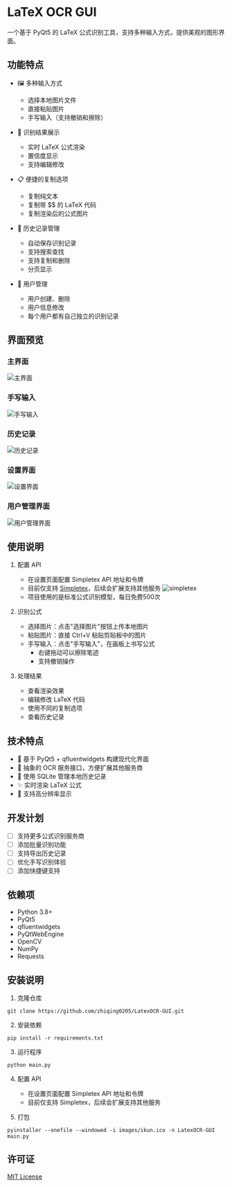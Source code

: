 # LaTeX OCR GUI

一个基于 PyQt5 的 LaTeX 公式识别工具，支持多种输入方式，提供美观的图形界面。

## 功能特点

- 🖼️ 多种输入方式
  - 选择本地图片文件
  - 直接粘贴图片
  - 手写输入（支持撤销和擦除）
  
- 🎯 识别结果展示
  - 实时 LaTeX 公式渲染
  - 置信度显示
  - 支持编辑修改
  
- 📋 便捷的复制选项
  - 复制纯文本
  - 复制带 $$ 的 LaTeX 代码
  - 复制渲染后的公式图片
  
- 📝 历史记录管理
  - 自动保存识别记录
  - 支持搜索查找
  - 支持复制和删除
  - 分页显示

- 📝 用户管理
  - 用户创建、删除
  - 用户信息修改
  - 每个用户都有自己独立的识别记录

## 界面预览

### 主界面
![主界面](images/main.png)

### 手写输入
![手写输入](images/drawing.png)

### 历史记录
![历史记录](images/history.png)

### 设置界面
![设置界面](images/setting.png)

### 用户管理界面
![用户管理界面](images/2.jpg)

## 使用说明

1. 配置 API
   - 在设置页面配置 Simpletex API 地址和令牌
   - 目前仅支持 [Simpletex](https://simpletex.cn/api)，后续会扩展支持其他服务
   ![simpletex](images/simpletex.png)
   - 项目使用的是标准公式识别模型，每日免费500次

2. 识别公式
   - 选择图片：点击"选择图片"按钮上传本地图片
   - 粘贴图片：直接 Ctrl+V 粘贴剪贴板中的图片
   - 手写输入：点击"手写输入"，在画板上书写公式
     - 右键拖动可以擦除笔迹
     - 支持撤销操作

3. 处理结果
   - 查看渲染效果
   - 编辑修改 LaTeX 代码
   - 使用不同的复制选项
   - 查看历史记录

## 技术特点

- 🎨 基于 PyQt5 + qfluentwidgets 构建现代化界面
- 🔌 抽象的 OCR 服务接口，方便扩展其他服务商
- 💾 使用 SQLite 管理本地历史记录
- ✨ 实时渲染 LaTeX 公式
- 📱 支持高分辨率显示

## 开发计划

- [ ] 支持更多公式识别服务商
- [ ] 添加批量识别功能
- [ ] 支持导出历史记录
- [ ] 优化手写识别体验
- [ ] 添加快捷键支持

## 依赖项

- Python 3.8+
- PyQt5
- qfluentwidgets
- PyQtWebEngine
- OpenCV
- NumPy
- Requests

## 安装说明

1. 克隆仓库
```
git clone https://github.com/zhiqing0205/LatexOCR-GUI.git
```

2. 安装依赖
```
pip install -r requirements.txt
```

3. 运行程序
```
python main.py
```

4. 配置 API
   - 在设置页面配置 Simpletex API 地址和令牌
   - 目前仅支持 Simpletex，后续会扩展支持其他服务

5. 打包
```
pyinstaller --onefile --windowed -i images/ikun.ico -n LatexOCR-GUI main.py
```

## 许可证

[MIT License](LICENSE)